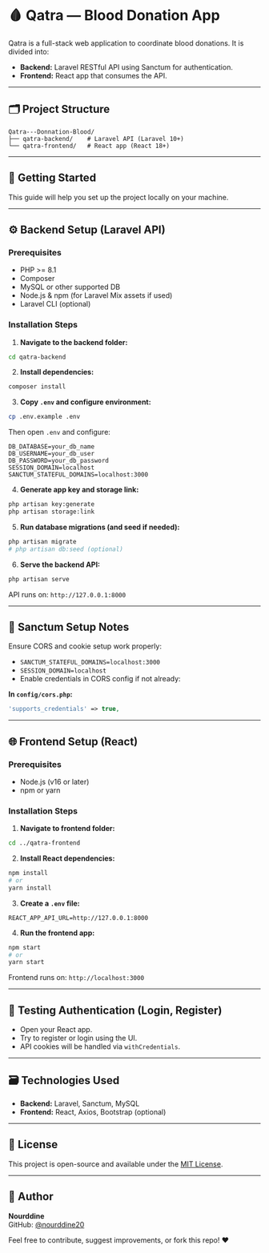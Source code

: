 
# 🩸 Qatra — Blood Donation App

Qatra is a full-stack web application to coordinate blood donations. It is divided into:

- **Backend:** Laravel RESTful API using Sanctum for authentication.
- **Frontend:** React app that consumes the API.

---

## 🗂 Project Structure

```
Qatra---Donnation-Blood/
├── qatra-backend/    # Laravel API (Laravel 10+)
└── qatra-frontend/   # React app (React 18+)
```

---

## 🚀 Getting Started

This guide will help you set up the project locally on your machine.

---

## ⚙️ Backend Setup (Laravel API)

### Prerequisites

- PHP >= 8.1
- Composer
- MySQL or other supported DB
- Node.js & npm (for Laravel Mix assets if used)
- Laravel CLI (optional)

### Installation Steps

1. **Navigate to the backend folder:**

```bash
cd qatra-backend
```

2. **Install dependencies:**

```bash
composer install
```

3. **Copy `.env` and configure environment:**

```bash
cp .env.example .env
```

Then open `.env` and configure:

```env
DB_DATABASE=your_db_name
DB_USERNAME=your_db_user
DB_PASSWORD=your_db_password
SESSION_DOMAIN=localhost
SANCTUM_STATEFUL_DOMAINS=localhost:3000
```

4. **Generate app key and storage link:**

```bash
php artisan key:generate
php artisan storage:link
```

5. **Run database migrations (and seed if needed):**

```bash
php artisan migrate
# php artisan db:seed (optional)
```

6. **Serve the backend API:**

```bash
php artisan serve
```

API runs on: `http://127.0.0.1:8000`

---

## 🔐 Sanctum Setup Notes

Ensure CORS and cookie setup work properly:

- `SANCTUM_STATEFUL_DOMAINS=localhost:3000`
- `SESSION_DOMAIN=localhost`
- Enable credentials in CORS config if not already:

**In `config/cors.php`:**

```php
'supports_credentials' => true,
```

---

## 🌐 Frontend Setup (React)

### Prerequisites

- Node.js (v16 or later)
- npm or yarn

### Installation Steps

1. **Navigate to frontend folder:**

```bash
cd ../qatra-frontend
```

2. **Install React dependencies:**

```bash
npm install
# or
yarn install
```

3. **Create a `.env` file:**

```env
REACT_APP_API_URL=http://127.0.0.1:8000
```

4. **Run the frontend app:**

```bash
npm start
# or
yarn start
```

Frontend runs on: `http://localhost:3000`

---

## 🧪 Testing Authentication (Login, Register)

- Open your React app.
- Try to register or login using the UI.
- API cookies will be handled via `withCredentials`.

---

## 🗃 Technologies Used

- **Backend:** Laravel, Sanctum, MySQL
- **Frontend:** React, Axios, Bootstrap (optional)

---

## 📝 License

This project is open-source and available under the [MIT License](LICENSE).

---

## 👤 Author

**Nourddine**  
GitHub: [@nourddine20](https://github.com/nourddine20)

Feel free to contribute, suggest improvements, or fork this repo! ❤️

